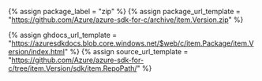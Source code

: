 {% assign package_label = "zip" %}
{% assign package_url_template = "https://github.com/Azure/azure-sdk-for-c/archive/item.Version.zip" %}
<!--{% assign msdocs_url_template = "https://docs.microsoft.com/c/api/overview/azure/item.TrimmedPackage-readme" %}-->
{% assign ghdocs_url_template = "https://azuresdkdocs.blob.core.windows.net/$web/c/item.Package/item.Version/index.html" %}
{% assign source_url_template = "https://github.com/Azure/azure-sdk-for-c/tree/item.Version/sdk/item.RepoPath/" %}